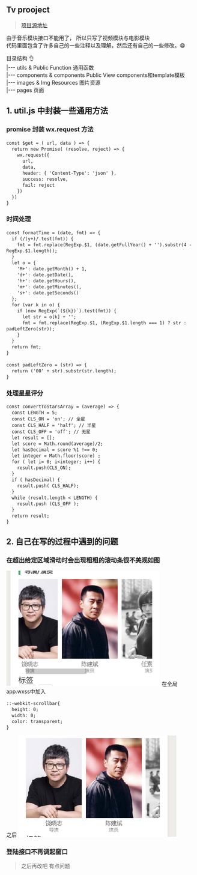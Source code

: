 ## Tv prooject
> [项目源地址](https://github.com/lishuaixingNewBee/gordanTv)

由于音乐模块接口不能用了， 所以只写了视频模块与电影模块  
代码里面包含了许多自己的一些注释以及理解，然后还有自己的一些修改。😁

目录结构 👌   
|--- utils & Public Function           通用函数  
|--- components & components Public View         components和template模板  
|--- images & Img Resources               图片资源  
|--- pages                     页面  
 
 ## 1. util.js 中封装一些通用方法
### promise 封装 wx.request 方法
```
const $get = ( url, data ) => {
  return new Promise( (resolve, reject) => {
    wx.request({
      url,
      data,
      header: { 'Content-Type': 'json' },
      success: resolve,
      fail: reject
    })
  })
}
```
### 时间处理
```
const formatTime = (date, fmt) => { 
  if (/(y+)/.test(fmt)) {
    fmt = fmt.replace(RegExp.$1, (date.getFullYear() + '').substr(4 - RegExp.$1.length));
  }
  let o = {
    'M+': date.getMonth() + 1,
    'd+': date.getDate(),
    'h+': date.getHours(),
    'm+': date.getMinutes(),
    's+': date.getSeconds()
  };
  for (var k in o) {
    if (new RegExp(`(${k})`).test(fmt)) {
      let str = o[k] + '';
      fmt = fmt.replace(RegExp.$1, (RegExp.$1.length === 1) ? str : padLeftZero(str));
    }
  }
  return fmt;
}

const padLeftZero = (str) => {
  return ('00' + str).substr(str.length);
}
```
### 处理星星评分
```
const convertToStarsArray = (average) => {
  const LENGTH = 5;
  const CLS_ON = 'on'; // 全星
  const CLS_HALF = 'half'; // 半星
  const CLS_OFF = 'off'; // 无星
  let result = [];
  let score = Math.round(average)/2;
  let hasDecimal = score %1 !== 0;
  let integer = Math.floor(score) ;
  for ( let i= 0; i<integer; i++) {
    result.push(CLS_ON);
  } 
  if ( hasDecimal) {
    result.push( CLS_HALF);
  } 
  while (result.length < LENGTH) {
    result.push (CLS_OFF );
  }
  return result;
}
```
## 2. 自己在写的过程中遇到的问题
### 在超出给定区域滑动时会出现粗粗的滚动条很不美观如图
![当没有消除的时候](./images/examples/hasBar.png)
在全局 app.wxss中加入
```
::-webkit-scrollbar{  
  height: 0;
  width: 0;
  color: transparent;
}
```
之后
![没有底部的滚动条啦](./images/examples/hideBar.png)

### 登陆接口不再调起窗口
> 之后再改吧 有点问题

